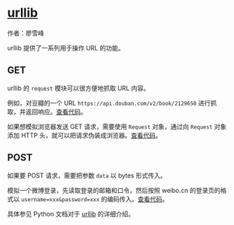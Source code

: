 # [urllib](http://www.liaoxuefeng.com/wiki/0014316089557264a6b348958f449949df42a6d3a2e542c000/001432688314740a0aed473a39f47b09c8c7274c9ab6aee000)

作者：廖雪峰

urllib 提供了一系列用于操作 URL 的功能。

## GET

urllib 的 `request` 模块可以很方便地抓取 URL 内容。

例如，对豆瓣的一个 URL `https://api.douban.com/v2/book/2129650` 进行抓取，并返回响应。[查看代码](../../scripts/urllib/request_douban.py)。

如果想模拟浏览器发送 GET 请求，需要使用 `Request` 对象，通过向 `Request` 对象添加 HTTP 头，就可以把请求伪装成浏览器。[查看代码](../../scripts/urllib/user_agent.py)。

## POST

如果要 POST 请求，需要把参数 `data` 以 bytes 形式传入。

模拟一个微博登录，先读取登录的邮箱和口令，然后按照 weibo.cn 的登录页的格式以 `username=xxx&password=xxx` 的编码传入。[查看代码](../../scripts/urllib/weibo_login.py)。

具体参见 Python 文档对于 [urllib](./api.md) 的详细介绍。